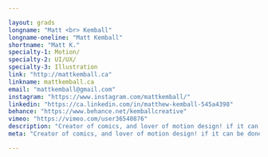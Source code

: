```yaml
---

layout: grads
longname: "Matt <br> Kemball"
longname-oneline: "Matt Kemball"
shortname: "Matt K."
specialty-1: Motion/
specialty-2: UI/UX/
specialty-3: Illustration
link: "http://mattkemball.ca"
linkname: mattkemball.ca
email: "mattkemball@gmail.com"
instagram: "https://www.instagram.com/mattkemball/"
linkedin: "https://ca.linkedin.com/in/matthew-kemball-545a4398"
behance: "https://www.behance.net/kemballcreative"
vimeo: "https://vimeo.com/user36540876"
description: "Creator of comics, and lover of motion design! if it can be done I can do it. I love learning new tricks and talking about nerdy things!"
meta: "Creator of comics, and lover of motion design! if it can be done I can do it. I love learning new tricks and talking about nerdy things!"

---
```

